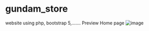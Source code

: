 # gundam_store
website using php, bootstrap 5,.......
Preview Home page
![image](https://github.com/rBlood21/gundam_store/assets/103061751/c7271c31-6b34-4c73-b6e0-6468484ce2ff)

